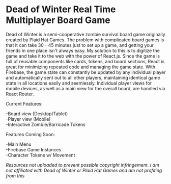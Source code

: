 # Dead of Winter Real Time Multiplayer Board Game

Dead of Winter is a semi-cooperative zombie survival board game originally created by Plaid Hat Games. The problem with complicated board games is that it can take 30 - 45 minutes just to set up a game, and getting your friends in one place isn't always easy. My solution to this is to digitize the game and take it to the web with the power of React.js. Since the game is full of reusable components like cards, tokens, and board sections, React is great for minimizing repeated code and managing the game state. With Firebase, the game state can constantly be updated by any individual player and automatically sent out to all other players, maintaining identical game state in all locations easily and seemlessly. Individual player views for mobile devices, as well as a main view for the overall board, are handled via React Router.

Current Features:

  -Board view (Desktop/Tablet)  
  -Player view (Mobile)  
  -Interactive Zombie/Barricade Tokens  

Features Coming Soon:

  -Main Menu  
  -Firebase Game Instances  
  -Character Tokens w/ Movement  

*Resources not uploaded to prevent possible copyright infringement.*
*I am not affiliated with Dead of Winter or Plaid Hat Games and am not profiting from this*
